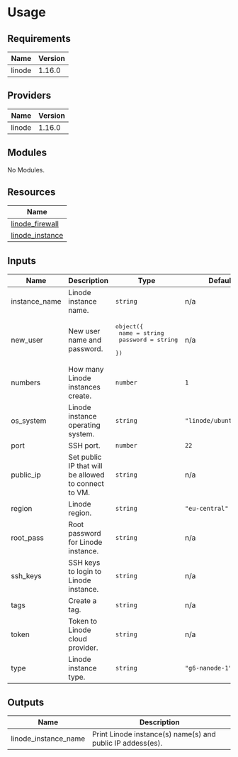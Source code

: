 # Usage

<!--- BEGIN_TF_DOCS --->
## Requirements

| Name | Version |
|------|---------|
| linode | 1.16.0 |

## Providers

| Name | Version |
|------|---------|
| linode | 1.16.0 |

## Modules

No Modules.

## Resources

| Name |
|------|
| [linode_firewall](https://registry.terraform.io/providers/linode/linode/1.16.0/docs/resources/firewall) |
| [linode_instance](https://registry.terraform.io/providers/linode/linode/1.16.0/docs/resources/instance) |

## Inputs

| Name | Description | Type | Default | Required |
|------|-------------|------|---------|:--------:|
| instance\_name | Linode instance name. | `string` | n/a | yes |
| new\_user | New user name and password. | <pre>object({<br>        name = string<br>        password = string<br>    })</pre> | n/a | yes |
| numbers | How many Linode instances create. | `number` | `1` | no |
| os\_system | Linode instance operating system. | `string` | `"linode/ubuntu20.04"` | no |
| port | SSH port. | `number` | `22` | no |
| public\_ip | Set public IP that will be allowed to connect to VM. | `string` | n/a | yes |
| region | Linode region. | `string` | `"eu-central"` | no |
| root\_pass | Root password for Linode instance. | `string` | n/a | yes |
| ssh\_keys | SSH keys to login to Linode instance. | `string` | n/a | yes |
| tags | Create a tag. | `string` | n/a | yes |
| token | Token to Linode cloud provider. | `string` | n/a | yes |
| type | Linode instance type. | `string` | `"g6-nanode-1"` | no |

## Outputs

| Name | Description |
|------|-------------|
| linode\_instance\_name | Print Linode instance(s) name(s) and public IP addess(es). |

<!--- END_TF_DOCS --->

